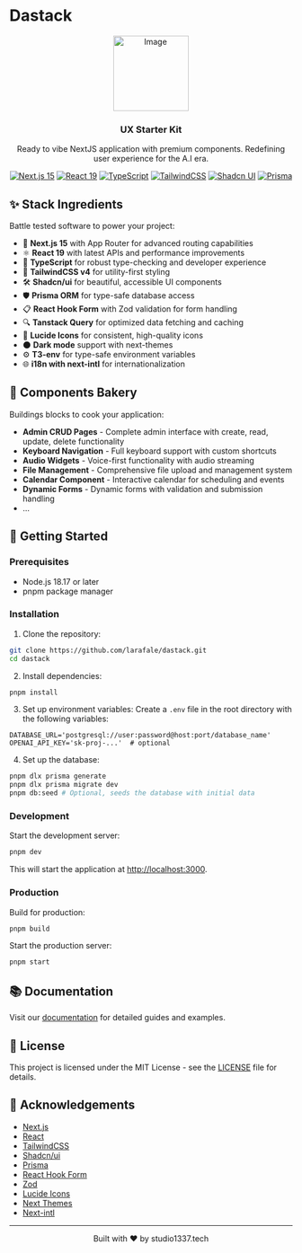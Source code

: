 # Dastack

<div align="center">
  <img width="134" height="auto" alt="Image" src="https://github.com/user-attachments/assets/a24707af-6525-49b5-9814-a9291489cb63" />
  <h3>UX Starter Kit</h3>
  <p>Ready to vibe NextJS application with premium components. Redefining user experience for the A.I era.</p>
  
  <p>
    <a href="https://nextjs.org"><img src="https://img.shields.io/badge/Next.js-15-black?style=flat&logo=next.js" alt="Next.js 15"></a>
    <a href="https://react.dev"><img src="https://img.shields.io/badge/React-19-blue?style=flat&logo=react" alt="React 19"></a>
    <a href="https://www.typescriptlang.org"><img src="https://img.shields.io/badge/TypeScript-5.8-blue?style=flat&logo=typescript" alt="TypeScript"></a>
    <a href="https://tailwindcss.com"><img src="https://img.shields.io/badge/TailwindCSS-4.0-38bdf8?style=flat&logo=tailwindcss" alt="TailwindCSS"></a>
    <a href="https://ui.shadcn.com"><img src="https://img.shields.io/badge/Shadcn/ui-Latest-black?style=flat" alt="Shadcn UI"></a>
    <a href="https://prisma.io"><img src="https://img.shields.io/badge/Prisma-6.5-5a67d8?style=flat&logo=prisma" alt="Prisma"></a>
  </p>
</div>



## ✨ Stack Ingredients

Battle tested software to power your project:

- 🚀 **Next.js 15** with App Router for advanced routing capabilities
- ⚛️ **React 19** with latest APIs and performance improvements
- 📘 **TypeScript** for robust type-checking and developer experience
- 🎨 **TailwindCSS v4** for utility-first styling
- 🛠️ **Shadcn/ui** for beautiful, accessible UI components
- 🛡️ **Prisma ORM** for type-safe database access
- 📋 **React Hook Form** with Zod validation for form handling
- 🔍 **Tanstack Query** for optimized data fetching and caching
- 🔹 **Lucide Icons** for consistent, high-quality icons
- 🌑 **Dark mode** support with next-themes
- ⚙️ **T3-env** for type-safe environment variables
- 🌐 **i18n with next-intl** for internationalization

## 🍪 Components Bakery

Buildings blocks to cook your application:

- **Admin CRUD Pages** - Complete admin interface with create, read, update, delete functionality
- **Keyboard Navigation** - Full keyboard support with custom shortcuts
- **Audio Widgets** - Voice-first functionality with audio streaming
- **File Management** - Comprehensive file upload and management system
- **Calendar Component** - Interactive calendar for scheduling and events
- **Dynamic Forms** - Dynamic forms with validation and submission handling
- ...

## 🚀 Getting Started

### Prerequisites

- Node.js 18.17 or later
- pnpm package manager

### Installation

1. Clone the repository:
```bash
git clone https://github.com/larafale/dastack.git
cd dastack
```

2. Install dependencies:
```bash
pnpm install
```

3. Set up environment variables:
Create a `.env` file in the root directory with the following variables:
```
DATABASE_URL='postgresql://user:password@host:port/database_name'
OPENAI_API_KEY='sk-proj-...'  # optional
```

4. Set up the database:
```bash
pnpm dlx prisma generate
pnpm dlx prisma migrate dev
pnpm db:seed # Optional, seeds the database with initial data
```

### Development

Start the development server:
```bash
pnpm dev
```

This will start the application at [http://localhost:3000](http://localhost:3000).

### Production

Build for production:
```bash
pnpm build
```

Start the production server:
```bash
pnpm start
```

## 📚 Documentation

Visit our [documentation](https:/dastack.dev/docs) for detailed guides and examples.


## 📝 License

This project is licensed under the MIT License - see the [LICENSE](LICENSE) file for details.

## 🙏 Acknowledgements

- [Next.js](https://nextjs.org)
- [React](https://react.dev)
- [TailwindCSS](https://tailwindcss.com)
- [Shadcn/ui](https://ui.shadcn.com)
- [Prisma](https://prisma.io)
- [React Hook Form](https://react-hook-form.com)
- [Zod](https://zod.dev)
- [Lucide Icons](https://lucide.dev)
- [Next Themes](https://github.com/pacocoursey/next-themes)
- [Next-intl](https://next-intl-docs.vercel.app)

---

<div align="center">
  <p>Built with ❤️ by studio1337.tech</p>
</div>
